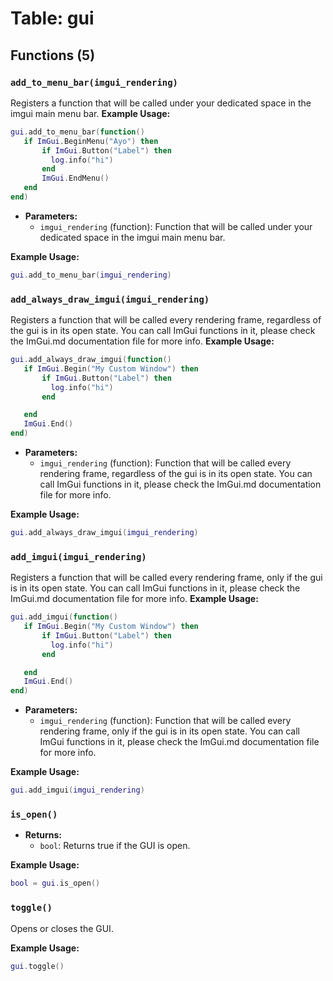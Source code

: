 # Table: gui

## Functions (5)

### `add_to_menu_bar(imgui_rendering)`

Registers a function that will be called under your dedicated space in the imgui main menu bar.
**Example Usage:**
```lua
gui.add_to_menu_bar(function()
   if ImGui.BeginMenu("Ayo") then
       if ImGui.Button("Label") then
         log.info("hi")
       end
       ImGui.EndMenu()
   end
end)
```

- **Parameters:**
  - `imgui_rendering` (function): Function that will be called under your dedicated space in the imgui main menu bar.

**Example Usage:**
```lua
gui.add_to_menu_bar(imgui_rendering)
```

### `add_always_draw_imgui(imgui_rendering)`

Registers a function that will be called every rendering frame, regardless of the gui is in its open state. You can call ImGui functions in it, please check the ImGui.md documentation file for more info.
**Example Usage:**
```lua
gui.add_always_draw_imgui(function()
   if ImGui.Begin("My Custom Window") then
       if ImGui.Button("Label") then
         log.info("hi")
       end

   end
   ImGui.End()
end)
```

- **Parameters:**
  - `imgui_rendering` (function): Function that will be called every rendering frame, regardless of the gui is in its open state. You can call ImGui functions in it, please check the ImGui.md documentation file for more info.

**Example Usage:**
```lua
gui.add_always_draw_imgui(imgui_rendering)
```

### `add_imgui(imgui_rendering)`

Registers a function that will be called every rendering frame, only if the gui is in its open state. You can call ImGui functions in it, please check the ImGui.md documentation file for more info.
**Example Usage:**
```lua
gui.add_imgui(function()
   if ImGui.Begin("My Custom Window") then
       if ImGui.Button("Label") then
         log.info("hi")
       end

   end
   ImGui.End()
end)
```

- **Parameters:**
  - `imgui_rendering` (function): Function that will be called every rendering frame, only if the gui is in its open state. You can call ImGui functions in it, please check the ImGui.md documentation file for more info.

**Example Usage:**
```lua
gui.add_imgui(imgui_rendering)
```

### `is_open()`

- **Returns:**
  - `bool`: Returns true if the GUI is open.

**Example Usage:**
```lua
bool = gui.is_open()
```

### `toggle()`

Opens or closes the GUI.

**Example Usage:**
```lua
gui.toggle()
```


